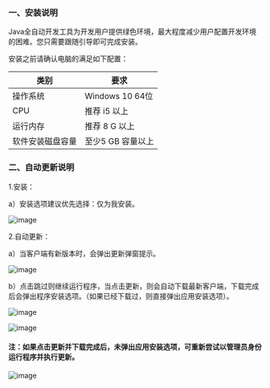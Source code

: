 ### 一、安装说明

Java全自动开发工具为开发用户提供绿色环境，最大程度减少用户配置开发环境的困难。您只需要跟随引导即可完成安装。

安装之前请确认电脑的满足如下配置：

| 类别       | 要求             |
|----------|----------------|
| 操作系统     | Windows 10 64位 |
| CPU      | 推荐 i5 以上       |
| 运行内存     | 推荐 8 G 以上      |
| 软件安装磁盘容量 | 至少5 GB 容量以上    |

### 二、自动更新说明

1.安装：

a）安装选项建议优先选择：仅为我安装。

![image](https://github.com/feisuanyz/Java-Adp/assets/79617492/24285d91-049b-4466-a69a-1fb49b6c76a7)

2.自动更新：

a）当客户端有新版本时，会弹出更新弹窗提示。

![image](https://github.com/feisuanyz/Java-Adp/assets/79617492/4876f4c7-9b5b-417a-a8e3-34f281387abd)

b）点击跳过则继续运行程序，当点击更新，则会自动下载最新客户端，下载完成后会弹出程序安装选项。（如果已经下载过，则直接弹出应用安装选项）。

![image](https://github.com/feisuanyz/Java-Adp/assets/79617492/6fb11cde-52e3-4590-9df6-d1caf0e16a03)

![image](https://github.com/feisuanyz/Java-Adp/assets/79617492/fd1de19e-6206-4b86-a936-6213c991603b)

#### 注：如果点击更新并下载完成后，未弹出应用安装选项，可重新尝试以管理员身份运行程序并执行更新。

![image](https://github.com/feisuanyz/Java-Adp/assets/79617492/d5ae1cf0-a87a-4628-bdc6-07a75ca87e0c)

